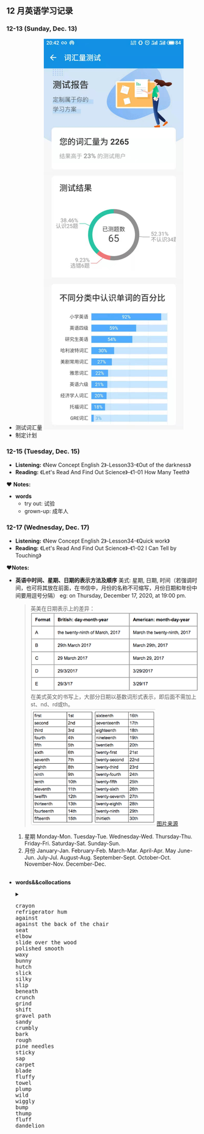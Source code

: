 ## 12 月英语学习记录


### 12-13 (Sunday, Dec. 13)

- 测试词汇量
  ![词汇量](https://github.com/momoknight/Learn-English/blob/main/2012/1201.png?raw=true)
- 制定计划

### 12-15 (Tuesday, Dec. 15)

- **Listening:** 《New Concept English 2》-Lesson33-《Out of the darkness》
- **Reading:** 《Let's Read And Find Out Science》-《1-01 How Many Teeth》
  <br>

&hearts; **Notes:**

- **words**
  - try out: 试验
  - grown-up: 成年人

### 12-17 (Wednesday, Dec. 17)

- **Listening:** 《New Concept English 2》-Lesson34-《Quick work》
- **Reading:** 《Let's Read And Find Out Science》-《1-02 I Can Tell by Touching》
  <br>

&hearts;**Notes:**

- **英语中时间、星期、日期的表示方法及顺序**
  美式: 星期, 日期, 时间（若强调时间，也可将其放在前面，在书信中，月份的名称不可缩写，月份日期和年份中间要用逗号分隔）
  eg: on Thursday, December 17, 2020, at 19:00 pm.

    > 英美在日期表示上的差异：
    > ![英美表示的差异](https://github.com/momoknight/Learn-English/blob/main/2012/1202.png?raw=true)
    > 在美式英文的书写上，大部分日期以基数词形式表示，即后面不需加上st、nd、rd或th。
    ![日期表示](https://github.com/momoknight/Learn-English/blob/main/2012/1203.png?raw=true)
    >[图片来源](https://www.shanbay.com/footprints/article/4480/)


    1. 星期
        Monday-Mon.
        Tuesday-Tue.
        Wednesday-Wed.
        Thursday-Thu.
        Friday-Fri.
        Saturday-Sat.
        Sunday-Sun.
    2. 月份
        January-Jan.
        February-Feb.
        March-Mar.
        April-Apr.
        May
        June-Jun.
        July-Jul.
        August-Aug.
        September-Sept.
        October-Oct.
        November-Nov.
        December-Dec.

  <br>

- **words&&collocations**
  <details>
  <summary>
  <pre>
  crayon
  refrigerator hum
  against
  against the back of the chair
  seat
  elbow
  slide over the wood
  polished smooth
  waxy
  bunny
  hutch
  slick
  silky
  slip
  beneath
  crunch
  grind
  shift
  gravel path
  sandy
  crumbly
  bark
  rough
  pine needles
  sticky
  sap
  carpet
  blade
  fluffy
  towel
  plump
  wild
  wiggly
  bump
  thump
  fluff
  dandelion
  </pre>
  </summary>
  <pre>
  蜡笔
  冰箱嗡嗡声
  靠着
  （裤子的）臀部
  肘
  在木头上滑
  打磨光滑
  似蜡的
  兔子
  （关兔子等宠物的）笼，棚
  流畅的；光滑的
  丝绸般的；柔软光洁的
  滑落
  在···之下
  （使）嘎吱作响
  磨碎；碾碎
  移动
  石子路
  覆盖着沙的
  易碎的
  树皮
  粗糙的
  松针
  黏性的
  （植物的）汁，液
  地毯
  （草的）叶片
  绒毛似的；松软的；蓬松的
  毛巾
  胖乎乎的；圆滚滚的
  野生的
  扭动的；左右摇摆的
  （无意地）碰撞
  沉闷地撞击
  绒毛
  蒲公英
  </pre>
  </details>
